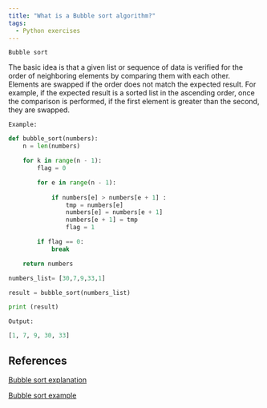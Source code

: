 ```yaml
---
title: "What is a Bubble sort algorithm?"
tags:
  - Python exercises
---
```


`Bubble sort`

The basic idea is that a given list or sequence of data is verified for the order of neighboring elements by comparing them with each other. Elements are swapped if the order does not match the expected result. For example, if the expected result is a sorted list in the ascending order, once the comparison is performed, if the first element is greater than the second, they are swapped.

`Example:`

```python
def bubble_sort(numbers):
    n = len(numbers)

    for k in range(n - 1):
        flag = 0

        for e in range(n - 1):
            
            if numbers[e] > numbers[e + 1] : 
                tmp = numbers[e]
                numbers[e] = numbers[e + 1]
                numbers[e + 1] = tmp
                flag = 1

        if flag == 0:
            break

    return numbers

numbers_list= [30,7,9,33,1] 

result = bubble_sort(numbers_list)

print (result)
```

`Output:`

```python
[1, 7, 9, 30, 33]
```

## References

[Bubble sort explanation](https://nickmccullum.com/python-bubble-sort-algorithm/)

[Bubble sort example](https://www.guru99.com/bubble-sort.html)
